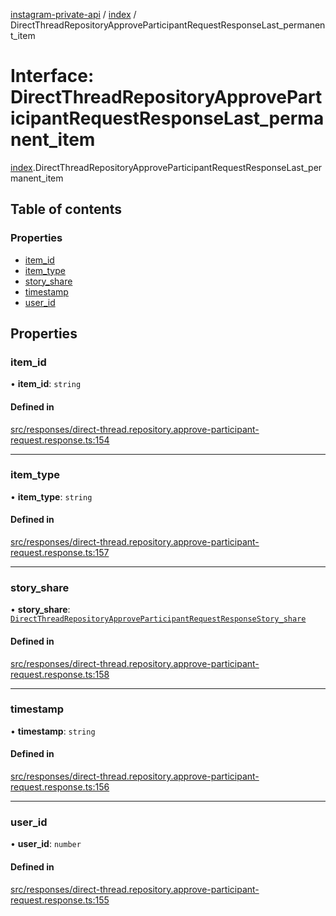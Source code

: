 [instagram-private-api](../../README.md) / [index](../../modules/index.md) / DirectThreadRepositoryApproveParticipantRequestResponseLast_permanent_item

# Interface: DirectThreadRepositoryApproveParticipantRequestResponseLast\_permanent\_item

[index](../../modules/index.md).DirectThreadRepositoryApproveParticipantRequestResponseLast_permanent_item

## Table of contents

### Properties

- [item\_id](DirectThreadRepositoryApproveParticipantRequestResponseLast_permanent_item.md#item_id)
- [item\_type](DirectThreadRepositoryApproveParticipantRequestResponseLast_permanent_item.md#item_type)
- [story\_share](DirectThreadRepositoryApproveParticipantRequestResponseLast_permanent_item.md#story_share)
- [timestamp](DirectThreadRepositoryApproveParticipantRequestResponseLast_permanent_item.md#timestamp)
- [user\_id](DirectThreadRepositoryApproveParticipantRequestResponseLast_permanent_item.md#user_id)

## Properties

### item\_id

• **item\_id**: `string`

#### Defined in

[src/responses/direct-thread.repository.approve-participant-request.response.ts:154](https://github.com/Nerixyz/instagram-private-api/blob/0e0721c/src/responses/direct-thread.repository.approve-participant-request.response.ts#L154)

___

### item\_type

• **item\_type**: `string`

#### Defined in

[src/responses/direct-thread.repository.approve-participant-request.response.ts:157](https://github.com/Nerixyz/instagram-private-api/blob/0e0721c/src/responses/direct-thread.repository.approve-participant-request.response.ts#L157)

___

### story\_share

• **story\_share**: [`DirectThreadRepositoryApproveParticipantRequestResponseStory_share`](DirectThreadRepositoryApproveParticipantRequestResponseStory_share.md)

#### Defined in

[src/responses/direct-thread.repository.approve-participant-request.response.ts:158](https://github.com/Nerixyz/instagram-private-api/blob/0e0721c/src/responses/direct-thread.repository.approve-participant-request.response.ts#L158)

___

### timestamp

• **timestamp**: `string`

#### Defined in

[src/responses/direct-thread.repository.approve-participant-request.response.ts:156](https://github.com/Nerixyz/instagram-private-api/blob/0e0721c/src/responses/direct-thread.repository.approve-participant-request.response.ts#L156)

___

### user\_id

• **user\_id**: `number`

#### Defined in

[src/responses/direct-thread.repository.approve-participant-request.response.ts:155](https://github.com/Nerixyz/instagram-private-api/blob/0e0721c/src/responses/direct-thread.repository.approve-participant-request.response.ts#L155)
